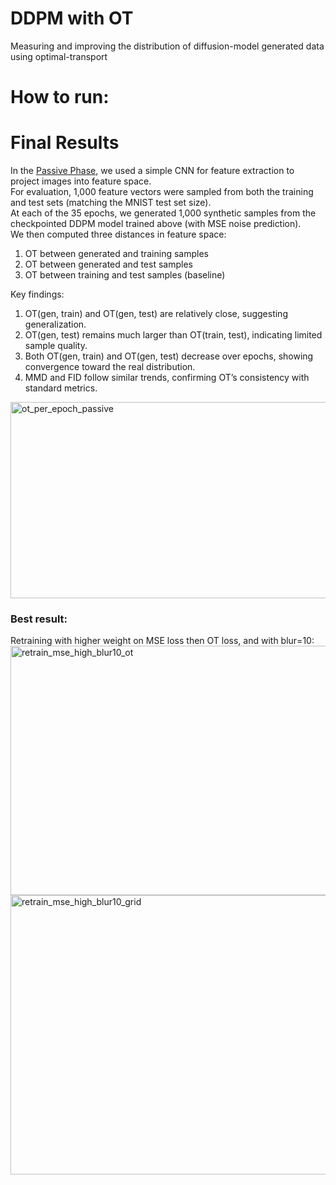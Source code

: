 # DDPM with OT 
Measuring and improving the distribution of diffusion-model generated data using optimal-transport

# How to run:


# Final Results
In the [Passive Phase](#Test-OT-per-epoch), we used a simple CNN for feature extraction to project images into feature space.\
For evaluation, 1,000 feature vectors were sampled from both the training and test sets (matching the MNIST test set size).\
At each of the 35 epochs, we generated 1,000 synthetic samples from the checkpointed DDPM model trained above (with MSE noise prediction).\
We then computed three distances in feature space:
1. OT between generated and training samples
2. OT between generated and test samples
3. OT between training and test samples (baseline)

Key findings:

1. OT(gen, train) and OT(gen, test) are relatively close, suggesting generalization.
2. OT(gen, test) remains much larger than OT(train, test), indicating limited sample quality.
3. Both OT(gen, train) and OT(gen, test) decrease over epochs, showing convergence toward the real distribution.
4. MMD and FID follow similar trends, confirming OT’s consistency with standard metrics.

<img width="1208" height="314" alt="ot_per_epoch_passive" src="https://github.com/user-attachments/assets/cc0c2352-27e0-4380-a5f2-2eb4c78d3cf3" />

### Best result:
Retraining with higher weight on MSE loss then OT loss, and with blur=10:
<img width="1639" height="399" alt="retrain_mse_high_blur10_ot" src="https://github.com/user-attachments/assets/642c0f7a-612e-4e92-8cc9-3a1ba9f2ab3d" />
<img width="1521" height="447" alt="retrain_mse_high_blur10_grid" src="https://github.com/user-attachments/assets/83666e0b-d444-4eca-b225-d29f8c92a4be" />

